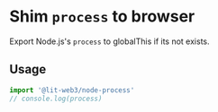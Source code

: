 # Shim `process` to browser

Export Node.js's `process` to globalThis if its not exists.

## Usage

```javascript
import '@lit-web3/node-process'
// console.log(process)
```
